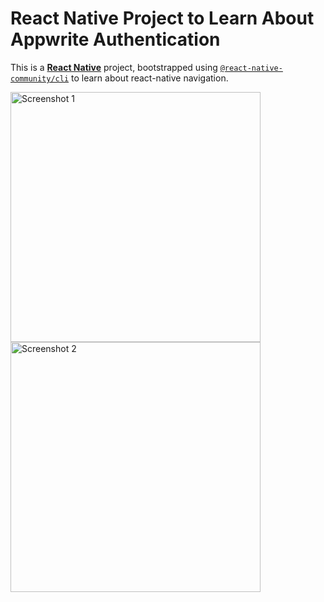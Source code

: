 # React Native Project to Learn About Appwrite Authentication

This is a [**React Native**](https://reactnative.dev) project, bootstrapped using [`@react-native-community/cli`](https://github.com/react-native-community/cli) to learn about react-native navigation.

<img src="https://github.com/joyal-jij0/shoppingCart-React-Native/assets/109350246/39cdbc83-5744-46db-bafc-9fe11ea971e5" alt="Screenshot 1" width="400" />
<img src="https://github.com/joyal-jij0/shoppingCart-React-Native/assets/109350246/bcdac7d9-d414-4f1c-86fa-2628106270d9" alt="Screenshot 2" width="400" />
